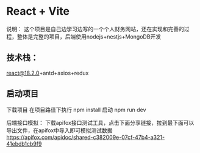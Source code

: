 # React + Vite
说明：
这个项目是自己边学习边写的一个个人财务网站，还在实现和完善的过程，整体是完整的项目，后端使用nodejs+nestjs+MongoDB开发
## 技术栈：
react@18.2.0+antd+axios+redux


## 启动项目
下载项目
在项目路径下执行 npm install 
启动 npm run dev

后端接口模拟：
下载apifox接口测试工具，点击下面分享链接，拉到最下面可以导出文件，在apifox中导入即可模拟测试数据
https://apifox.com/apidoc/shared-c382009e-07cf-47b4-a321-41ebdb1cb9f9 
